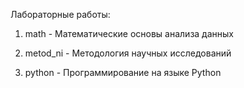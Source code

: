 Лабораторные работы:

1. math - Математические основы анализа данных

2. metod_ni - Методология научных исследований

3. python - Программирование на языке Python